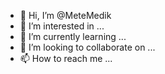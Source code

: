 - 👋 Hi, I’m @MeteMedik
- 👀 I’m interested in ...
- 🌱 I’m currently learning ...
- 💞️ I’m looking to collaborate on ...
- 📫 How to reach me ...

<!---
MeteMedik/MeteMedik is a ✨ special ✨ repository because its `README.md` (this file) appears on your GitHub profile.
You can click the Preview link to take a look at your changes.
--->

